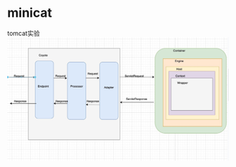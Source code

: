# minicat
tomcat实验
![tomcat体系结构图](https://github.com/superad/minicat/blob/master/7e0957149a8775abe9d9ed217feeb70.jpg)


